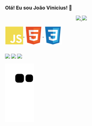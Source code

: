 ### Olá! Eu sou João Vinicius! 👋






<div align="center">
  <a href="https://github.com/JoaoVinii1">
  <img height="140em" src="https://github-readme-stats.vercel.app/api?username=JoaoVinii1&show_icons=true&theme=dracula&include_all_commits=true&count_private=true"/>
  <img height="140em" src="https://github-readme-stats.vercel.app/api/top-langs/?username=JoaoVinii1&layout=compact&langs_count=7&theme=dracula"/>
</div>
<div style="display: inline_block"><br>
  <img align="center" alt="João-Js" height="60" width="60" src="https://raw.githubusercontent.com/devicons/devicon/master/icons/javascript/javascript-plain.svg">
  <img align="center" alt="João-HTML" height="60" width="60" src="https://raw.githubusercontent.com/devicons/devicon/master/icons/html5/html5-original.svg">
  <img align="center" alt="João-CSS" height="60" width="60" src="https://raw.githubusercontent.com/devicons/devicon/master/icons/css3/css3-original.svg">
  
</div>
  
  ##
 
<div> 
  
  <a href="https://www.instagram.com/joao_vinildm/" target="_blank"><img src="https://img.shields.io/badge/-Instagram-%23E4405F?style=for-the-badge&logo=instagram&logoColor=white" target="_blank"></a>
 	 <a href = "mailto:joaoviniicontact@gmail.com"><img src="https://img.shields.io/badge/-Gmail-%23333?style=for-the-badge&logo=gmail&logoColor=white" target="_blank"></a>
  <a href="https://https://https://www.linkedin.com/in/joaovinii/?trk=public-profile-join-page" target="_blank"><img src="https://img.shields.io/badge/-LinkedIn-%230077B5?style=for-the-badge&logo=linkedin&logoColor=white" target="_blank"></a> 
 <a href="https://steamcommunity.com/id/JOAOKODEVINICIUS/"><img href="https://img.shields.io/badge/Steam-000000?style=for-the-badge&logo=steam&logoColor=white"></a>
 
  ![Snake animation](https://github.com/rafaballerini/rafaballerini/blob/output/github-contribution-grid-snake.svg)
 
</div>
